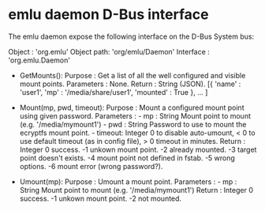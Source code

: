 emlu daemon D-Bus interface
============================

The emlu daemon expose the following interface on the D-Bus System bus:

Object     : 'org.emlu'
Object path: 'org/emlu/Daemon'
Interface  : 'org.emlu.Daemon'

- GetMounts():
    Purpose    : Get a list of all the well configured and visible mount points.
    Parameters : None.
    Return     : String (JSON).
        [{
            'name'       : 'user1',
            'mp'         : '/media/share/user1',
            'mounted'    : True
         },
         ...
        ]

- Mount(mp, pwd, timeout):
    Purpose    : Mount a configured mount point using given password.
    Parameters :
        - mp     : String
              Mount point to mount (e.g. '/media/mymount1')
        - pwd    : String
              Password to use to mount the ecryptfs mount point.
        - timeout: Integer
              0 to disable auto-umount, 
              < 0 to use default timeout (as in config file),
              > 0 timeout in minutes.
    Return     : Integer
        0 success.
       -1 unkown mount point.
       -2 already mounted.
       -3 target point doesn't exists.
       -4 mount point not defined in fstab.
       -5 wrong options.
       -6 mount error (wrong password?).

- Umount(mp):
    Purpose    : Umount a mount point.
    Parameters :
        - mp : String
              Mount point to mount (e.g. '/media/mymount1')
    Return     : Integer
        0 success.
       -1 unkown mount point.
       -2 not mounted.

